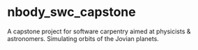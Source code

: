 nbody_swc_capstone
==================

A capstone project for software carpentry aimed at physicists &amp; astronomers. Simulating orbits of the Jovian planets.
